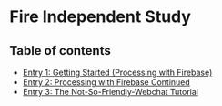 # Fire Independent Study

## Table of contents

+ [Entry 1: Getting Started (Processing with Firebase)](entries/entry1.md)
+ [Entry 2: Processing with Firebase Continued](entries/entry2.md)
+ [Entry 3: The Not-So-Friendly-Webchat Tutorial](entries/entry3.md)
